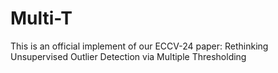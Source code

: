 # Multi-T
This is an official implement of our ECCV-24 paper: Rethinking Unsupervised Outlier Detection via Multiple Thresholding
